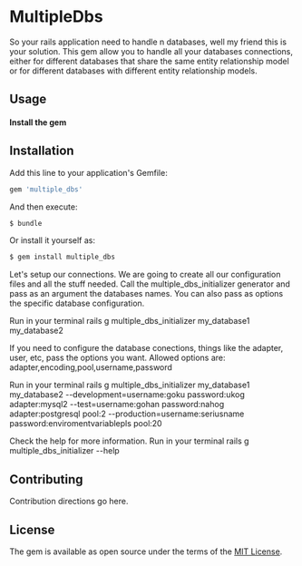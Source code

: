 # MultipleDbs
So your rails application need to handle n databases, well my friend
this is your solution. This gem allow you to handle all your databases
connections, either for different databases that share the same entity
relationship model or for different databases with different entity
relationship models.

## Usage

#### Install the gem


## Installation

Add this line to your application's Gemfile:
```ruby
gem 'multiple_dbs'
```

And then execute:
```bash
$ bundle
```

Or install it yourself as:
```bash
$ gem install multiple_dbs
```

Let's setup our connections. We are going to create all our configuration files
and all the stuff needed. Call the multiple_dbs_initializer generator and pass
as an argument the databases names. You can also pass as options the specific
database configuration.

Run in your terminal
rails g multiple_dbs_initializer my_database1 my_database2

If you need to configure the database conections, things like the adapter, user,
etc, pass the options you want. Allowed options are: adapter,encoding,pool,username,password

Run in your terminal
rails g multiple_dbs_initializer my_database1 my_database2 --development=username:goku password:ukog adapter:mysql2 --test=username:gohan password:nahog adapter:postgresql pool:2 --production=username:seriusname password:enviromentvariablepls pool:20

Check the help for more information. Run in your terminal
rails g multiple_dbs_initializer --help



## Contributing
Contribution directions go here.

## License
The gem is available as open source under the terms of the [MIT License](http://opensource.org/licenses/MIT).
